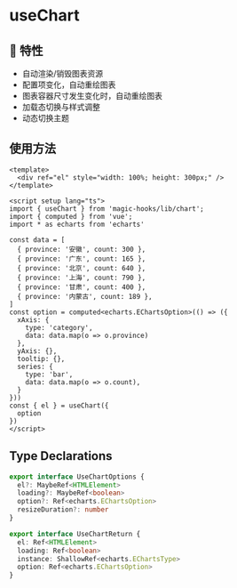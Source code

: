 # useChart

<Example title="useChart" class="mt-4">
  <chart-useChart />
</Example>

## 🚀 特性

- 自动渲染/销毁图表资源
- 配置项变化，自动重绘图表
- 图表容器尺寸发生变化时，自动重绘图表
- 加载态切换与样式调整
- 动态切换主题

## 使用方法

<chart-useChart-2 />

```vue
<template>
  <div ref="el" style="width: 100%; height: 300px;" />
</template>

<script setup lang="ts">
import { useChart } from 'magic-hooks/lib/chart';
import { computed } from 'vue';
import * as echarts from 'echarts'

const data = [
  { province: '安徽', count: 300 },
  { province: '广东', count: 165 },
  { province: '北京', count: 640 },
  { province: '上海', count: 790 },
  { province: '甘肃', count: 400 },
  { province: '内蒙古', count: 189 },
]
const option = computed<echarts.EChartsOption>(() => ({
  xAxis: {
    type: 'category',
    data: data.map(o => o.province)
  },
  yAxis: {},
  tooltip: {},
  series: {
    type: 'bar',
    data: data.map(o => o.count),
  }
}))
const { el } = useChart({
  option
})
</script>
```

## Type Declarations

```ts
export interface UseChartOptions {
  el?: MaybeRef<HTMLElement>
  loading?: MaybeRef<boolean>
  option?: Ref<echarts.EChartsOption>
  resizeDuration?: number
}

export interface UseChartReturn {
  el: Ref<HTMLElement>
  loading: Ref<boolean>
  instance: ShallowRef<echarts.EChartsType>
  option: Ref<echarts.EChartsOption>
}

```